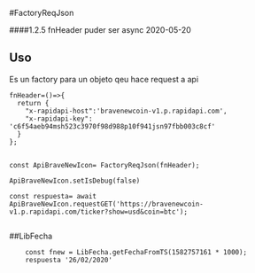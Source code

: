 #FactoryReqJson


####1.2.5
fnHeader puder ser async  2020-05-20

## Uso
Es un factory para un objeto qeu hace request a api

```
fnHeader=()=>{
  return {
    "x-rapidapi-host":'bravenewcoin-v1.p.rapidapi.com',
    "x-rapidapi-key": 'c6f54aeb94msh523c3970f98d988p10f941jsn97fbb003c8cf'
  }
};


const ApiBraveNewIcon= FactoryReqJson(fnHeader);

ApiBraveNewIcon.setIsDebug(false)

const respuesta= await ApiBraveNewIcon.requestGET('https://bravenewcoin-v1.p.rapidapi.com/ticker?show=usd&coin=btc');


```

##LibFecha

```
    const fnew = LibFecha.getFechaFromTS(1582757161 * 1000);
    respuesta '26/02/2020' 
```